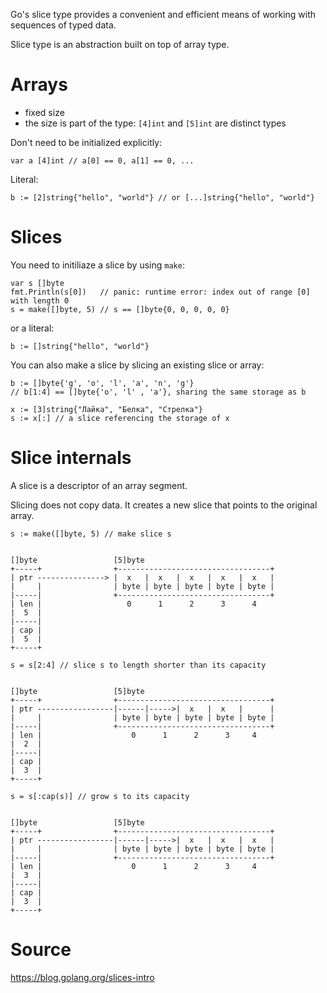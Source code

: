 Go's slice type provides a convenient and efficient means of working with sequences of typed data.

Slice type is an abstraction built on top of array type.

# Arrays

* fixed size
* the size is part of the type: `[4]int` and `[5]int` are distinct types

Don't need to be initialized explicitly:

```
var a [4]int // a[0] == 0, a[1] == 0, ...
```

Literal:

```
b := [2]string{"hello", "world"} // or [...]string{"hello", "world"}
```

# Slices

You need to initiliaze a slice by using `make`:

```
var s []byte
fmt.Println(s[0])   // panic: runtime error: index out of range [0] with length 0
s = make([]byte, 5) // s == []byte{0, 0, 0, 0, 0}
```

or a literal:

```
b := []string{"hello", "world"}
```

You can also make a slice by slicing an existing slice or array:

```
b := []byte{'g', 'o', 'l', 'a', 'n', 'g'}
// b[1:4] == []byte{'o', 'l' , 'a'}, sharing the same storage as b

x := [3]string{"Лайка", "Белка", "Стрелка"}
s := x[:] // a slice referencing the storage of x
```

# Slice internals

A slice is a descriptor of an array segment.

Slicing does not copy data. It creates a new slice that points to the original array.

```
s := make([]byte, 5) // make slice s


[]byte                 [5]byte                             
+-----+                +----------------------------------+
| ptr ---------------> |  x   |  x   |  x   |  x   |  x   |
|     |                | byte | byte | byte | byte | byte |
|-----|                +----------------------------------+
| len |                   0      1      2      3      4         
|  5  |                                                    
|-----|                                                    
| cap |                                                    
|  5  |                                                    
+-----+      
```

```
s = s[2:4] // slice s to length shorter than its capacity


[]byte                 [5]byte                             
+-----+                +----------------------------------+
| ptr -----------------|------|----->|  x   |  x   |      |
|     |                | byte | byte | byte | byte | byte |
|-----|                +----------------------------------+
| len |                    0      1      2      3     4       
|  2  |                                                    
|-----|                                                    
| cap |                                                    
|  3  |                                                    
+-----+      
```

```
s = s[:cap(s)] // grow s to its capacity


[]byte                 [5]byte                             
+-----+                +----------------------------------+
| ptr -----------------|------|----->|  x   |  x   |  x   |
|     |                | byte | byte | byte | byte | byte |
|-----|                +----------------------------------+
| len |                    0      1      2      3     4       
|  3  |                                                    
|-----|                                                    
| cap |                                                    
|  3  |                                                    
+-----+      
```

# Source

https://blog.golang.org/slices-intro
